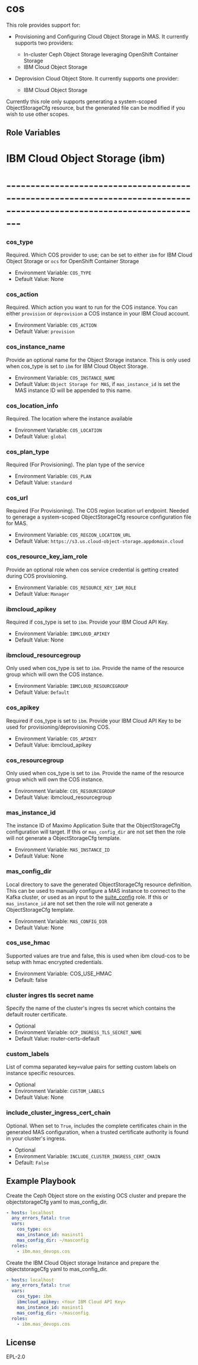 cos
===

This role provides support for:
- Provisioning and Configuring Cloud Object Storage in MAS. It currently supports two providers:

  - In-cluster Ceph Object Storage leveraging OpenShift Container Storage
  - IBM Cloud Object Storage

- Deprovision Cloud Object Store. It currently supports one provider:
    - IBM Cloud Object Storage

Currently this role only supports generating a system-scoped ObjectStorageCfg resource, but the generated file can be modified if you wish to use other scopes.

Role Variables
--------------

# IBM Cloud Object Storage (ibm)
# ---------------------------------------------------------------------------------------------------------------------

### cos_type
Required.  Which COS provider to use; can be set to either `ibm` for IBM Cloud Object Storage or `ocs` for OpenShift Container Storage

- Environment Variable: `COS_TYPE`
- Default Value: None

### cos_action
Required.  Which action you want to run for the COS instance. You can either `provision` or `deprovision` a COS instance in your IBM Cloud account.

- Environment Variable: `COS_ACTION`
- Default Value: `provision`

### cos_instance_name
Provide an optional name for the Object Storage instance.  This is only used when cos_type is set to `ibm` for IBM Cloud Object Storage.

- Environment Variable: `COS_INSTANCE_NAME`
- Default Value: `Object Storage for MAS`, if `mas_instance_id` is set the MAS instance ID will be appended to this name.

### cos_location_info
Required. The location where the instance available
  - Environment Variable: `COS_LOCATION`
  - Default Value: `global`

### cos_plan_type
Required (For Provisioning). The plan type of the service
  - Environment Variable: `COS_PLAN`
  - Default Value: `standard`

### cos_url
Required (For Provisioning). The COS region location url endpoint. Needed to generage a system-scoped ObjectStorageCfg resource configuration file for MAS.
  - Environment Variable: `COS_REGION_LOCATION_URL`
  - Default Value: `https://s3.us.cloud-object-storage.appdomain.cloud`

### cos_resource_key_iam_role
Provide an optional role when cos service credential is getting created during COS provisioning.
  - Environment Variable: `COS_RESOURCE_KEY_IAM_ROLE`
  - Default Value: `Manager` 

### ibmcloud_apikey
Required if cos_type is set to `ibm`.  Provide your IBM Cloud API Key.

- Environment Variable: `IBMCLOUD_APIKEY`
- Default Value: None

### ibmcloud_resourcegroup
Only used when cos_type is set to `ibm`.  Provide the name of the resource group which will own the COS instance.

- Environment Variable: `IBMCLOUD_RESOURCEGROUP`
- Default Value: `Default`

### cos_apikey
Required if cos_type is set to `ibm`.  Provide your IBM Cloud API Key to be used for provisioning/deprovisioning COS.

- Environment Variable: `COS_APIKEY`
- Default Value: ibmcloud_apikey

### cos_resourcegroup
Only used when cos_type is set to `ibm`.  Provide the name of the resource group which will own the COS instance.

- Environment Variable: `COS_RESOURCEGROUP`
- Default Value: ibmcloud_resourcegroup

### mas_instance_id
The instance ID of Maximo Application Suite that the ObjectStorageCfg configuration will target.  If this or `mas_config_dir` are not set then the role will not generate a ObjectStorageCfg template.

- Environment Variable: `MAS_INSTANCE_ID`
- Default Value: None

### mas_config_dir
Local directory to save the generated ObjectStorageCfg resource definition.  This can be used to manually configure a MAS instance to connect to the Kafka cluster, or used as an input to the [suite_config](suite_config.md) role. If this or `mas_instance_id` are not set then the role will not generate a ObjectStorageCfg template.

- Environment Variable: `MAS_CONFIG_DIR`
- Default Value: None

### cos_use_hmac
Supported values are true and false, this is used when ibm cloud-cos to be setup with hmac encrypted credentials.

- Environment Variable: COS_USE_HMAC
- Default: false

### cluster ingres tls secret name
Specify the name of the cluster's ingres tls secret which contains the default router certificate.

- Optional
- Environment Variable: `OCP_INGRESS_TLS_SECRET_NAME`
- Default Value: router-certs-default

### custom_labels
List of comma separated key=value pairs for setting custom labels on instance specific resources.

- Optional
- Environment Variable: `CUSTOM_LABELS`
- Default Value: None

### include_cluster_ingress_cert_chain
Optional. When set to `True`, includes the complete certificates chain in the generated MAS configuration, when a trusted certificate authority is found in your cluster's ingress.

- Optional
- Environment Variable: `INCLUDE_CLUSTER_INGRESS_CERT_CHAIN`
- Default: `False`

Example Playbook
----------------

Create the Ceph Object store on the existing OCS cluster and prepare the objectstorageCfg yaml to mas_config_dir.
```yaml
- hosts: localhost
  any_errors_fatal: true
  vars:
    cos_type: ocs
    mas_instance_id: masinst1
    mas_config_dir: ~/masconfig
  roles:
    - ibm.mas_devops.cos
```
Create the IBM Cloud Object storage Instance and prepare the objectstorageCfg yaml to mas_config_dir.
```yaml
- hosts: localhost
  any_errors_fatal: true
  vars:
    cos_type: ibm
    ibmcloud_apikey: <Your IBM Cloud API Key>
    mas_instance_id: masinst1
    mas_config_dir: ~/masconfig
  roles:
    - ibm.mas_devops.cos
```
License
-------

EPL-2.0
